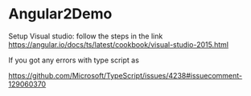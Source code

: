 # Angular2Demo
Setup Visual studio:
follow the steps in the link https://angular.io/docs/ts/latest/cookbook/visual-studio-2015.html

If you got any errors with type script as


https://github.com/Microsoft/TypeScript/issues/4238#issuecomment-129060370

